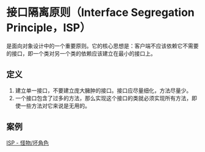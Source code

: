 # 接口隔离原则（Interface Segregation Principle，ISP）
是面向对象设计中的一个重要原则。它的核心思想是：客户端不应该依赖它不需要的接口，即一个类对另一个类的依赖应该建立在最小的接口上。

## 定义
1. 建立单一接口，不要建立庞大臃肿的接口。接口应尽量细化，方法尽量少。
2. 一个接口包含了过多的方法，那么实现这个接口的类就必须实现所有方法，即使一些方法对它来说是无用的。

## 案例
[ISP - 怪物/坏角色](src/main/java/InterfaceSegregationPrinciple)